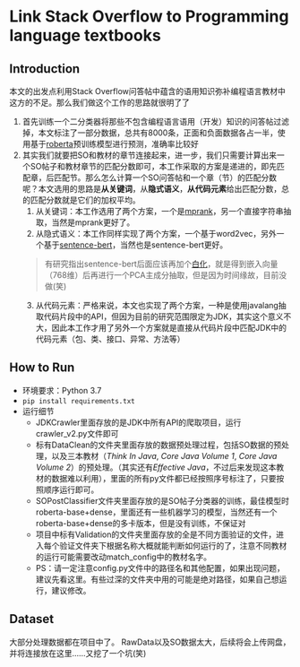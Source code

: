 # Link Stack Overflow to Programming language textbooks

## Introduction

本文的出发点利用Stack Overflow问答帖中蕴含的语用知识弥补编程语言教材中这方的不足。那么我们做这个工作的思路就很明了了
1. 首先训练一个二分类器将那些不包含编程语言语用（开发）知识的问答帖过滤掉，本文标注了一部分数据，总共有8000条，正面和负面数据各占一半，使用基于[roberta](https://huggingface.co/roberta-base)预训练模型进行预测，准确率比较好
2. 其实我们就要把SO和教材的章节连接起来，进一步，我们只需要计算出来一个SO帖子和教材章节的匹配分数即可，本工作采取的方案是递进的，即先匹配章，后匹配节。那么怎么计算一个SO问答帖和一个章（节）的匹配分数呢？本文选用的思路是**从关键词**，从**隐式语义**，**从代码元素**给出匹配分数，总的匹配分数就是它们的加权平均。
    1. 从关键词：本工作选用了两个方案，一个是[mprank](https://arxiv.org/abs/1803.08721)，另一个直接字符串抽取，当然是mprank更好了。
    2. 从隐式语义：本工作同样实现了两个方案，一个基于word2vec，另外一个基于[sentence-bert](https://www.sbert.net/)，当然也是sentence-bert更好。
    > 有研究指出sentence-bert后面应该再加个[白化](https://kexue.fm/archives/8069)，就是得到嵌入向量（768维）后再进行一个PCA主成分抽取，但是因为时间缘故，目前没做(笑)
    3. 从代码元素：严格来说，本文也实现了两个方案，一种是使用javalang抽取代码片段中的API，但因为目前的研究范围限定为JDK，其实这个意义不大，因此本工作才用了另外一个方案就是直接从代码片段中匹配JDK中的代码元素（包、类、接口、异常、方法等）

## How to Run

- 环境要求：Python 3.7
- ```pip install requirements.txt```
- 运行细节
  - JDKCrawler里面存放的是JDK中所有API的爬取项目，运行crawler_v2.py文件即可
  - 标有DataClean的文件夹里面存放的数据预处理过程，包括SO数据的预处理，以及三本教材（*Think In Java*, *Core Java Volume 1*, *Core Java Volume 2*）的预处理。（其实还有*Effective Java*，不过后来发现这本教材的数据难以利用），里面的所有py文件都已经按照序号标注了，只要按照顺序运行即可。
  - SOPostClassifier文件夹里面存放的是SO帖子分类器的训练，最佳模型时roberta-base+dense，里面还有一些机器学习的模型，当然还有一个roberta-base+dense的多卡版本，但是没有训练，不保证对
  - 项目中标有Validation的文件夹里面存放的全是不同方面验证的文件，进入每个验证文件夹下根据名称大概就能判断如何运行的了，注意不同教材的运行可能需要改动match_config中的教材名字。
  - PS：请一定注意config.py文件中的路径名和其他配置，如果出现问题，建议先看这里。有些过深的文件夹中用的可能是绝对路径，如果自己想运行，建议修改。

## Dataset

大部分处理数据都在项目中了。
RawData以及SO数据太大，后续将会上传网盘，并将连接放在这里……又挖了一个坑(笑)